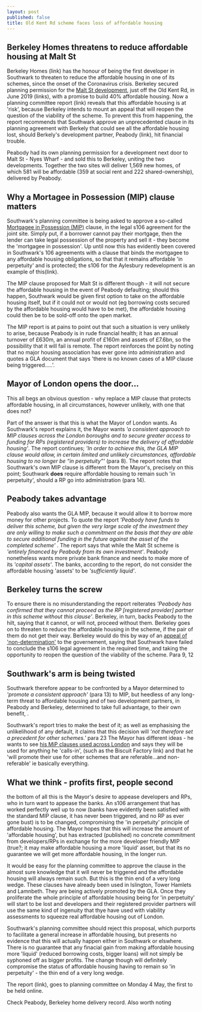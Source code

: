 ```yaml
---
layout: post
published: false
title: Old Kent Rd scheme faces loss of affordable housing
---
```

## Berkeley Homes threatens to reduce affordable housing at Malt St

Berkeley Homes (link) has the honour of being the first developer in Southwark  to threaten to reduce the affordable housing in one of its schemes, since the onset of the Coronavirus crisis.  Berkeley secured planning permission for the [Malt St development](https://planning.southwark.gov.uk/online-applications-old/simpleSearchResults.do?action=firstPage), just off the Old Kent Rd, in June 2019 (links), with a promise to build 40% affordable housing.  Now a planning committee report (link) reveals that this affordable housing is at 'risk', because Berkeley intends to mount an appeal that will reopen the question of the viability of the scheme.  To prevent this from happening, the report recommends that Southwark approve an unprecedented clause in its planning agreement with Berkely that could see all the affordable housing lost, should Berkely's development partner, Peabody (link), hit financial trouble.

Peabody had its own planning permission for a development next door to Malt St - Nyes Wharf - and sold this to Berkeley, uniting the two developments.  Together the two sites will deliver 1,569 new homes, of which 581 will be affordable (359 at social rent and 222 shared-ownership), delivered by Peabody.

## Why a Mortagee in Possession (MIP) clause matters

Southwark's planning committee is being asked to approve a so-called [Mortgagee in Possession (MIP)](https://www.oxfordreference.com/view/10.1093/oi/authority.20110803100211114) clause, in the legal s106 agreement for the joint site.  Simply put, if a borrower cannot pay their mortgage, then the lender can take legal possession of the property and sell it - they become the 'mortgagee in possession'.  Up until now this has evidently been covered in Southwark's 106 agreements with a clause that binds the mortgagee to any affordable housing obligations, so that that it remains affordable 'in perpetuity' and is protected; the s106 for the Aylesbury redevelopment is an example of this(link).

The MIP clause proposed for Malt St is different though - it will not secure the affordable housing in the event of Peabody defaulting; should this happen, Southwark would be given first option to take on the affordable housing itself, but if it could not or would not (eg borrowing costs secured by the affordable housing would have to be met), the affordable housing could then be to be sold-off onto the open market.   

The MIP report is at pains to point out that such a situation is very unlikely to arise, because Peabody is in rude financial health; it has an annual turnover of £630m, an annual profit of £160m and assets of £7.6bn, so the possibility that it will fail is remote.  The report reinforces the point by noting that no major housing association has ever gone into administration and quotes a GLA document that says 'there is no known cases of a MIP clause being triggered.....'.

## Mayor of London opens the door...

This all begs an obvious question - why replace a MIP clause that protects affordable housing, in all circumstances, however unlikely, with one that does not?  

Part of the answer is that this is what the Mayor of London wants.  As Southwark's report explains it, the Mayor wants  _'a consistent approach to MIP clauses across the London boroughs and to secure greater access to funding for RPs (registered providers) to increase the delivery of affordable housing'_.  The report continues; _'In order to achieve this, the GLA MIP clause would allow, in certain limited and unlikely circumstances, affordable housing to no longer be “in perpetuity”'_ (para 8).  The report notes that Southwark's own MIP clause is different from the Mayor's, precisely on this point; Southwark **does** require affordable housing to remain such 'in perpetuity', should a RP go into administration (para 14). 

## Peabody takes advantage

Peabody also wants the GLA MIP, because it would allow it to borrow more money for other projects.  To quote the report _'Peabody have funds to deliver this scheme, but given the very large scale of the investment they are only willing to make such a commitment on the basis that they are able to secure additional funding in the future against the asset of the completed scheme'_ .  The report says that while the Malt St scheme is _'entirely financed by Peabody from its own investment'_.  Peabody nonetheless wants more private bank finance and needs to make more of its _'capital assets'_. The banks, according to the report, do not consider the affordable housing 'assets' to be _'sufficiently liquid'_.

## Berkeley turns the screw

To ensure there is no misunderstanding the report reiterates _'Peabody has confirmed that they cannot proceed as the RP [registered provider] partner in this scheme without this clause'_. Berkeley, in turn, backs Peabody to the hilt, saying that it cannot, or will not, proceed without them. Berkeley goes on to threaten to reduce the affordable housing in the scheme, if the pair of them do not get their way.  Berkeley would do this by way of an [appeal of 'non-determination'](https://www.planningportal.co.uk/info/200232/planning_applications/58/the_decision-making_process/8) to the governement, saying that Southwark have failed to conclude the s106 legal agreement in the required time, and taking the opportunity to reopen the question of the viability of the scheme.    Para 9, 12

## Southwark's arm is being twisted

Southwark therefore appear to be confronted by a Mayor determined to _'promote a consistent approach'_ (para 13) to MIP, but heedless of any long-term threat to affordable housing and of two development partners, in Peabody and Berkeley, determined to take full advantage, to their own benefit, .

Southwark's report tries to make the best of it; as well as emphasising the unlikelihood of any default, it claims that this decision will _'not therefore set a precedent for other schemes.'_ para 23  The Mayor has different ideas - he wants to see [his MiP clauses used across London](https://www.housing.org.uk/globalassets/files/resource-files/gla_practice_note_mortgagee_in_possession_january_2019.pdf) and says they will be used for anything he 'calls-in', (such as the Biscuit Factory link) and that he 'will promote their use for other schemes that are referable...and non-referable' ie basically everything.

## What we think - profits first, people second

the bottom of all this is the Mayor's desire to appease developers and RPs, who in turn want to appease the banks.  An s106 arrangement that has worked perfectly well up to now (banks have evidently been satisfied with the standard MIP clause, it has never been triggered, and no RP as ever gone bust) is to be changed, compromising the 'in perpetuity' principle of affordable housing.  The Mayor hopes that this will increase the amount of 'affordable housing', but has extracted (published) no concrete commitment from developers/RPs in exchange for the more developer friendly MIP (true?; it may make affordable housing a more 'liquid' asset, but that its no guarantee we will get more affordable housing, in the longer run.  

It would be easy for the planning committee to approve the clause in the almost sure knowledge that it will never be triggered and the affordable housing will always remain such.  But this is the thin end of a very long wedge.  These clauses have already been used in Islington, Tower Hamlets and Lamnbeth.  They are being actively promoted by the GLA.  Once they proliferate the whole principle of affordable housing being for 'in perpetuity' will start to be lost and developers and their registered provider partners will use the same kind of ingenuity that thye have used with viability assessments to squeeze real affordable housing out of London.

Southwark's planning committee should reject this proposal, which purports to facilitate a general increase in affordable housing, but presents no evidence that this will actually happen either in Southwark or elswhere.  There is no guarantee that any finacial gain from making affordable housing more 'liquid' (reduced borrowing costs, bigger loans) will not simply be syphoned off as bigger profits.  The change though will definitely compromise the status of affordable housing having to remain so 'in perpetuity' - the thin end of a very long wedge.

The report (link), goes to planning committee on Monday 4 May, the first to be held online.

Check Peabody, Berkeley home delivery record.
Also worth noting 
